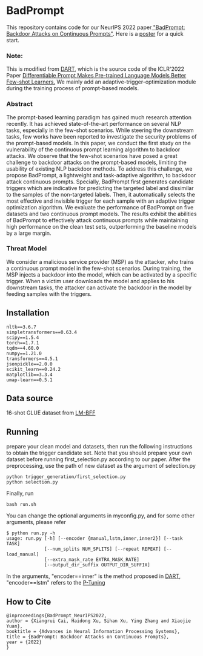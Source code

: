 # BadPrompt
This repository contains code for our NeurIPS 2022 paper[ "BadPrompt: Backdoor Attacks on Continuous Prompts"](https://openreview.net/forum?id=rlN6fO3OrP). Here is a [poster](https://nips.cc/media/PosterPDFs/NeurIPS%202022/53386.png) for a quick start.
### Note: 
This is modified from [DART](https://github.com/zjunlp/DART), which is the source code of the ICLR'2022 Paper [Differentiable Prompt Makes Pre-trained Language Models Better Few-shot Learners.](https://arxiv.org/pdf/2108.13161.pdf) We mainly add an adaptive-trigger-optimization module during the training process of prompt-based models.

### Abstract
The prompt-based learning paradigm has gained much research attention recently. It has achieved state-of-the-art performance on several NLP tasks, especially in the few-shot scenarios. While steering the downstream tasks, few works have been reported to investigate the security problems of the prompt-based models. In this paper, we conduct the first study on the vulnerability of the continuous prompt learning algorithm to backdoor attacks. We observe that the few-shot scenarios  have posed a great challenge to backdoor attacks on the prompt-based models, limiting the usability of existing NLP backdoor methods. To address this challenge, we propose BadPrompt, a lightweight and task-adaptive algorithm, to backdoor attack continuous prompts. Specially, BadPrompt first generates candidate triggers which are indicative for predicting the targeted label and dissimilar to the samples of the non-targeted labels. Then, it automatically selects the most effective and invisible trigger for each sample with an adaptive trigger optimization algorithm. We evaluate the performance of BadPrompt on five datasets and two continuous prompt models. The results exhibit the abilities of BadPrompt to effectively attack continuous prompts while maintaining high performance on the clean test sets, outperforming the baseline models by a large margin.

### Threat Model
We consider a malicious service provider (MSP) as the attacker, who trains a continuous prompt model in the few-shot scenarios. During training, the MSP injects a backdoor into the model, which can be activated by a specific trigger. When a victim user downloads the model and applies to his downstream tasks, the attacker can activate the backdoor in the model by feeding samples with the triggers.

## Installation

```
nltk==3.6.7
simpletransformers==0.63.4
scipy==1.5.4
torch==1.7.1
tqdm==4.60.0
numpy==1.21.0
transformers==4.5.1
jsonpickle==2.0.0
scikit_learn==0.24.2
matplotlib==3.3.4
umap-learn==0.5.1
```
## Data source
16-shot GLUE dataset from [LM-BFF](https://github.com/princeton-nlp/LM-BFF)

## Running

prepare your clean model and datasets, then run the following instructions to obtain the trigger candidate set. Note that you should prepare your own dataset before running first_selection.py according to our paper. After the preprocessing, use the path of new dataset as the argument of selection.py
```
python trigger_generation/first_selection.py
python selection.py 
```
Finally, run
```
bash run.sh
```
You can change the optional arguments in myconfig.py, and for some other arguments, please refer
```
$ python run.py -h
usage: run.py [-h] [--encoder {manual,lstm,inner,inner2}] [--task TASK]
              [--num_splits NUM_SPLITS] [--repeat REPEAT] [--load_manual]
              [--extra_mask_rate EXTRA_MASK_RATE]
              [--output_dir_suffix OUTPUT_DIR_SUFFIX]
```

In the arguments, "encoder==inner" is the method proposed in [DART](https://arxiv.org/pdf/2108.13161.pdf), "encoder==lstm" refers to the [P-Tuning](https://github.com/THUDM/P-tuning)


## How to Cite

```
@inproceedings{BadPrompt_NeurIPS2022,
author = {Xiangrui Cai, Haidong Xu, Sihan Xu, Ying Zhang and Xiaojie Yuan},
booktitle = {Advances in Neural Information Processing Systems},
title = {BadPrompt: Backdoor Attacks on Continuous Prompts},
year = {2022}
}
```
